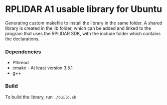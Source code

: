 # RPLIDAR A1 usable library for Ubuntu

Generating custom makefile to install the library in the same folder. A shared library is created in the lib folder, which can be added and linked to the program that uses the RPLIDAR SDK, with the include folder which contains the declarations. 

### Dependencies

* Pthread
* cmake - At least version 3.5.1
* g++

### Build 
To build the library, run `./build.sh`
